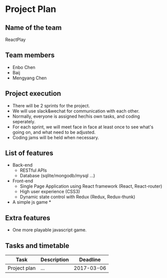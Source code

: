 # Project Plan

## Name of the team
ReactPlay

## Team members
* Enbo Chen
* Baij
* Mengyang Chen

## Project execution
* There will be 2 sprints for the project.
* We will use slack&wechat for communication with each other.
* Normally, everyone is assigned her/his own tasks, and coding seperately.
* For each sprint, we will meet face in face at least once to see what's going on, and what need to be adjusted.
* Coding jams will be held when necessary.

## List of features 
* Back-end
    * RESTful APIs
    * Database (sqlite/mongodb/mysql ...)
* Front-end
    * Single Page Application using React framework (React, React-router)
    * High user experience (CSS3)
    * Dynamic state control with Redux (Redux, Redux-thunk)
* A simple js game
    * 

## Extra features
* One more playable javascript game.

## Tasks and timetable
Task | Description | Deadline
----------- | ------------ | ------------
Project plan | ... | 2017-03-06